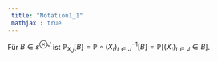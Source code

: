 ```yaml
---
 title: "Notation1_1"
 mathjax : true
---
```

Für $B \in \varepsilon^{ \otimes J}$ ist
${{\mathbb{P}}_{X_{J}}}[B] = {\mathbb{P} \circ {{(X_{t})}}_{t\in J}^{-1}[B] = \mathbb{P}[(X_{t})}_{t\in J} \in B]$.
